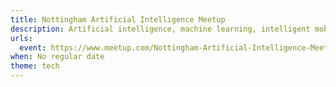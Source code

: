 ```yaml
---
title: Nottingham Artificial Intelligence Meetup
description: Artificial intelligence, machine learning, intelligent mobile and web apps, smart start-ups.
urls:
  event: https://www.meetup.com/Nottingham-Artificial-Intelligence-Meetup/
when: No regular date
theme: tech
---
```

